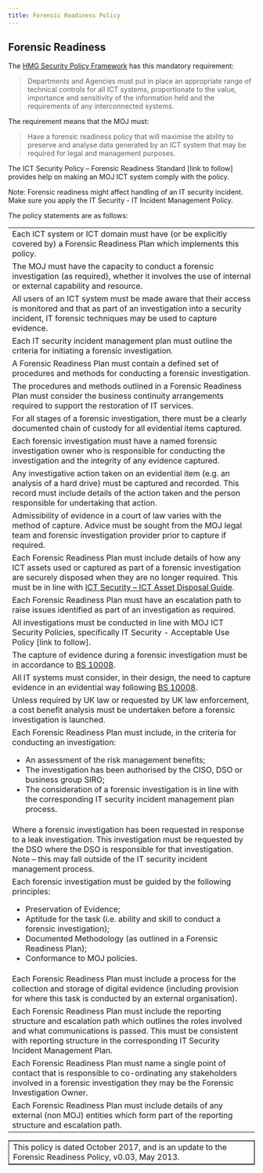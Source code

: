 ```yaml
---
title: Forensic Readiness Policy
---
```


## Forensic Readiness

The [HMG Security Policy Framework](https://www.gov.uk/government/publications/security-policy-framework) has this mandatory requirement:

> Departments and Agencies must put in place an appropriate range of technical controls for all ICT systems, proportionate to the value, importance and sensitivity of the information held and the requirements of any interconnected systems.

The requirement means that the MOJ must:

> Have a forensic readiness policy that will maximise the ability to preserve and analyse data generated by an ICT system that may be required for legal and management purposes.

The ICT Security Policy – Forensic Readiness Standard [link to follow] provides help on making an MOJ ICT system comply with the policy.

Note: Forensic readiness might affect handling of an IT security incident. Make sure you apply the IT Security - IT Incident Management Policy.

The policy statements are as follows:

<table>
<tr>
<td>Each ICT system or ICT domain must have (or be explicitly covered by) a Forensic Readiness Plan which implements this policy.</td>
</tr><tr>
<td>The MOJ must have the capacity to conduct a forensic investigation (as required), whether it involves the use of internal or external capability and resource.</td>
</tr><tr>
<td>All users of an ICT system must be made aware that their access is monitored and that as part of an investigation into a security incident, IT forensic techniques may be used to capture evidence.</td>
</tr><tr>
<td>Each IT security incident management plan must outline the criteria for initiating a forensic investigation.</td>
</tr><tr>
<td>A Forensic Readiness Plan must contain a defined set of procedures and methods for conducting a forensic investigation.</td>
</tr><tr>
<td>The procedures and methods outlined in a Forensic Readiness Plan must consider the business continuity arrangements required to support the restoration of IT services.</td>
</tr><tr>
<td>For all stages of a forensic investigation, there must be a clearly documented chain of custody for all evidential items captured.</td>
</tr><tr>
<td>Each forensic investigation must have a named forensic investigation owner who is responsible for conducting the investigation and the integrity of any evidence captured.</td>
</tr><tr>
<td>Any investigative action taken on an evidential item (e.g. an analysis of a hard drive) must be captured and recorded. This record must include details of the action taken and the person responsible for undertaking that action.</td>
</tr><tr>
<td>Admissibility of evidence in a court of law varies with the method of capture. Advice must be sought from the MOJ legal team and forensic investigation provider prior to capture if required.</td>
</tr><tr>
<td>Each Forensic Readiness Plan must include details of how any ICT assets used or captured as part of a forensic investigation are securely disposed when they are no longer required. This must be in line with <a href="https://intranet.justice.gov.uk/guidance/security/it-computer-security/ict-security-policy-framework/">ICT Security – ICT Asset Disposal Guide</a>.</td>
</tr><tr>
<td>Each Forensic Readiness Plan must have an escalation path to raise issues identified as part of an investigation as required.</td>
</tr><tr>
<td>All investigations must be conducted in line with MOJ ICT Security Policies, specifically IT Security - Acceptable Use Policy [link to follow].</td>
</tr><tr>
<td>The capture of evidence during a forensic investigation must be in accordance to <a href="https://www.bsigroup.com/en-GB/bs-10008-electronic-information-management/" target="_blank">BS 10008</a>.</td>
</tr><tr>
<td>All IT systems must consider, in their design, the need to capture evidence in an evidential way following <a href="https://www.bsigroup.com/en-GB/bs-10008-electronic-information-management/" target="_blank">BS 10008</a>.</td>
</tr><tr>
<td>Unless required by UK law or requested by UK law enforcement, a cost benefit analysis must be undertaken before a forensic investigation is launched.</td>
</tr><tr>
<td>Each Forensic Readiness Plan must include, in the criteria for conducting an investigation:
<ul>
<li>An assessment of the risk management benefits;</li>
<li>The investigation has been authorised by the CISO, DSO or business group SIRO;</li>
<li>The consideration of a forensic investigation is in line with the corresponding IT security incident management plan process.</li>
</ul>
</td>
</tr><tr>
<td>Where a forensic investigation has been requested in response to a leak investigation. This investigation must be requested by the DSO where the DSO is responsible for that investigation. Note – this may fall outside of the IT security incident management process.</td>
</tr><tr>
<td>Each forensic investigation must be guided by the following principles:
<ul>
<li>Preservation of Evidence;</li>
<li>Aptitude for the task (i.e. ability and skill to conduct a forensic investigation);</li>
<li>Documented Methodology (as outlined in a Forensic Readiness Plan);</li>
<li>Conformance to MOJ policies.</li>
</ul>
</td>
</tr><tr>
<td>Each Forensic Readiness Plan must include a process for the collection and storage of digital evidence (including provision for where this task is conducted by an external organisation).</td>
</tr><tr>
<td>Each Forensic Readiness Plan must include the reporting structure and escalation path which outlines the roles involved and what communications is passed. This must be consistent with reporting structure in the corresponding IT Security Incident Management Plan.</td>
</tr><tr>
<td>Each Forensic Readiness Plan must name a single point of contact that is responsible to co-ordinating any stakeholders involved in a forensic investigation they may be the Forensic Investigation Owner.</td>
</tr><tr>
<td>Each Forensic Readiness Plan must include details of any external (non  MOJ) entities which form part of the reporting structure and escalation path.</td>
</tr>
</table>

<table border='1'>
<tr>
<td>This policy is dated October 2017, and is an update to the Forensic Readiness Policy, v0.03, May 2013.</td>
</tr>
</table>